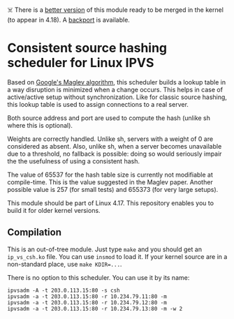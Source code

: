 ☠️ There is a [better version][0] of this module ready to be merged in
the kernel (to appear in 4.18). A [backport][2] is available.

# Consistent source hashing scheduler for Linux IPVS

Based on [Google's Maglev algorithm][1], this scheduler builds a
lookup table in a way disruption is minimized when a change
occurs. This helps in case of active/active setup without
synchronization. Like for classic source hashing, this lookup table is
used to assign connections to a real server.

Both source address and port are used to compute the hash (unlike sh
where this is optional).

Weights are correctly handled. Unlike sh, servers with a weight of 0
are considered as absent. Also, unlike sh, when a server becomes
unavailable due to a threshold, no fallback is possible: doing so
would seriously impair the the usefulness of using a consistent hash.

The value of 65537 for the hash table size is currently not modifiable
at compile-time. This is the value suggested in the Maglev
paper. Another possible value is 257 (for small tests) and 655373 (for
very large setups).

This module should be part of Linux 4.17. This repository enables you
to build it for older kernel versions.

[0]: http://archive.linuxvirtualserver.org/html/lvs-devel/2018-03/msg00023.html
[1]: https://research.google.com/pubs/pub44824.html
[2]: https://github.com/vincentbernat/ip_vs_mh

## Compilation

This is an out-of-tree module. Just type `make` and you should get an
`ip_vs_csh.ko` file. You can use `insmod` to load it. If your kernel
source are in a non-standard place, use `make KDIR=...`.

There is no option to this scheduler. You can use it by its name:

    ipvsadm -A -t 203.0.113.15:80 -s csh
    ipvsadm -a -t 203.0.113.15:80 -r 10.234.79.11:80 -m
    ipvsadm -a -t 203.0.113.15:80 -r 10.234.79.12:80 -m
    ipvsadm -a -t 203.0.113.15:80 -r 10.234.79.13:80 -m -w 2

